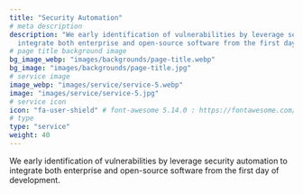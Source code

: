 ```yaml
---
title: "Security Automation"
# meta description
description: "We early identification of vulnerabilities by leverage security automation to 
  integrate both enterprise and open-source software from the first day of development"
# page title background image
bg_image_webp: "images/backgrounds/page-title.webp"
bg_image: "images/backgrounds/page-title.jpg"
# service image
image_webp: "images/service/service-5.webp"
image: "images/service/service-5.jpg"
# service icon
icon: "fa-user-shield" # font-awesome 5.14.0 : https://fontawesome.com/v5.14.0/icons/
# type
type: "service"
weight: 40
---
```


We early identification of vulnerabilities by leverage security automation to integrate both enterprise and open-source software from the first day of development.
